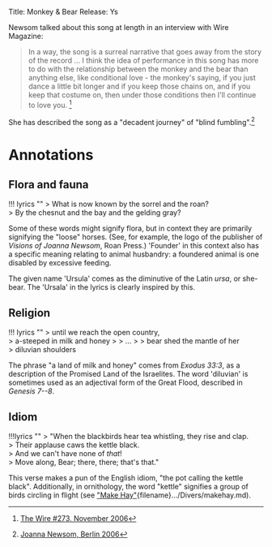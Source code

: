 Title: Monkey & Bear
Release: Ys

Newsom talked about this song at length in an interview with Wire Magazine:

>  In a way, the song is a surreal narrative that goes away from the story of the record ... I think the idea of performance in this song has more to do with the relationship between the monkey and the bear than anything else, like conditional love - the monkey's saying, if you just dance a little bit longer and if you keep those chains on, and if you keep that costume on, then under those conditions then I'll continue to love you. [^wire]

She has described the song as a "decadent journey" of "blind fumbling".[^berlinohsix]

[^wire]: [The Wire #273, November 2006](http://www.thewire.co.uk/in-writing/interviews/joanna-newsom.1)

[^berlinohsix]: [Joanna Newsom, Berlin 2006]({filename}../interviews/berlinohsix.md)

# Annotations #

## Flora and fauna ##

!!! lyrics ""
	> What is now known by the sorrel and the roan?  
	> By the chesnut and the bay and the gelding gray?
	
Some of these words might signify flora, but in context they are primarily signifying the "loose" horses. (See, for example, the logo of the publisher of *Visions of Joanna Newsom*, Roan Press.) 'Founder' in this context also has a specific meaning relating to animal husbandry: a foundered animal is one disabled by excessive feeding.

The given name 'Ursula' comes as the diminutive of the Latin *ursa*, or she-bear. The 'Ursala' in the lyrics is clearly inspired by this.

## Religion ##

!!! lyrics ""
	> until we reach the open country,  
	> a-steeped in milk and honey
	>
	> ...
	>
	> bear shed the mantle of her  
	> diluvian shoulders
	
The phrase "a land of milk and honey" comes from *Exodus 33:3*, as a description of the Promised Land of the Israelites. The word 'diluvian' is sometimes used as an adjectival form of the Great Flood, described in *Genesis 7--8*.

## Idiom ##

!!!lyrics ""
	> "When the blackbirds hear tea whistling, they rise and clap.  
	> Their applause caws the kettle black.  
	> And we can't have none of *that*!  
	> Move along, Bear; there, there; that's that."

This verse makes a pun of the English idiom, "the pot calling the kettle black". Additionally, in ornithology, the word "kettle" signifies a group of birds circling in flight (see ["Make Hay"](){filename}.../Divers/makehay.md).
